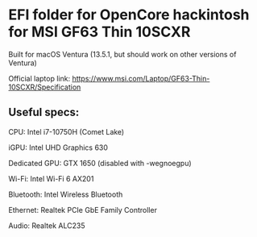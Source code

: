 # EFI folder for OpenCore hackintosh for MSI GF63 Thin 10SCXR

Built for macOS Ventura (13.5.1, but should work on other versions of Ventura)

Official laptop link: https://www.msi.com/Laptop/GF63-Thin-10SCXR/Specification



## Useful specs:

CPU: Intel i7-10750H (Comet Lake)

iGPU: Intel UHD Graphics 630

Dedicated GPU: GTX 1650 (disabled with -wegnoegpu)

Wi-Fi: Intel Wi-Fi 6 AX201

Bluetooth: Intel Wireless Bluetooth

Ethernet: Realtek PCIe GbE Family Controller

Audio: Realtek ALC235
